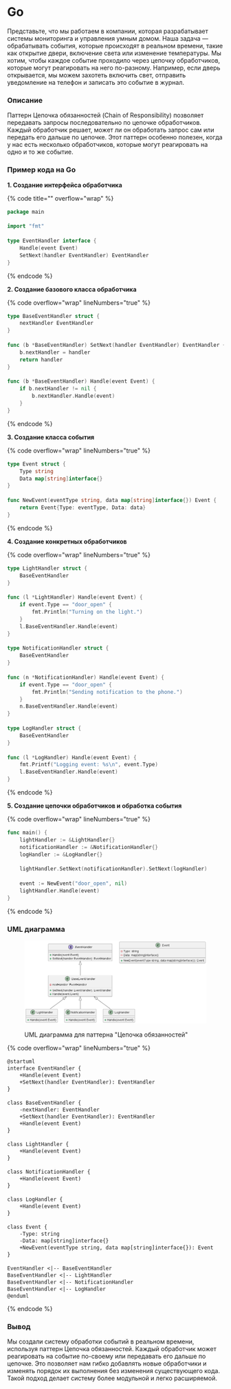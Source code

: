 # Go

Представьте, что мы работаем в компании, которая разрабатывает системы мониторинга и управления умным домом. Наша задача — обрабатывать события, которые происходят в реальном времени, такие как открытие двери, включение света или изменение температуры. Мы хотим, чтобы каждое событие проходило через цепочку обработчиков, которые могут реагировать на него по-разному. Например, если дверь открывается, мы можем захотеть включить свет, отправить уведомление на телефон и записать это событие в журнал.

### Описание

Паттерн Цепочка обязанностей (Chain of Responsibility) позволяет передавать запросы последовательно по цепочке обработчиков. Каждый обработчик решает, может ли он обработать запрос сам или передать его дальше по цепочке. Этот паттерн особенно полезен, когда у нас есть несколько обработчиков, которые могут реагировать на одно и то же событие.

### Пример кода на Go

**1. Создание интерфейса обработчика**

{% code title="" overflow="wrap" %}
```go
package main

import "fmt"

type EventHandler interface {
    Handle(event Event)
    SetNext(handler EventHandler) EventHandler
}
```
{% endcode %}

**2. Создание базового класса обработчика**

{% code overflow="wrap" lineNumbers="true" %}
```go
type BaseEventHandler struct {
    nextHandler EventHandler
}

func (b *BaseEventHandler) SetNext(handler EventHandler) EventHandler {
    b.nextHandler = handler
    return handler
}

func (b *BaseEventHandler) Handle(event Event) {
    if b.nextHandler != nil {
        b.nextHandler.Handle(event)
    }
}
```
{% endcode %}

**3. Создание класса события**

{% code overflow="wrap" lineNumbers="true" %}
```go
type Event struct {
    Type string
    Data map[string]interface{}
}

func NewEvent(eventType string, data map[string]interface{}) Event {
    return Event{Type: eventType, Data: data}
}
```
{% endcode %}

**4. Создание конкретных обработчиков**

{% code overflow="wrap" lineNumbers="true" %}
```go
type LightHandler struct {
    BaseEventHandler
}

func (l *LightHandler) Handle(event Event) {
    if event.Type == "door_open" {
        fmt.Println("Turning on the light.")
    }
    l.BaseEventHandler.Handle(event)
}

type NotificationHandler struct {
    BaseEventHandler
}

func (n *NotificationHandler) Handle(event Event) {
    if event.Type == "door_open" {
        fmt.Println("Sending notification to the phone.")
    }
    n.BaseEventHandler.Handle(event)
}

type LogHandler struct {
    BaseEventHandler
}

func (l *LogHandler) Handle(event Event) {
    fmt.Printf("Logging event: %s\n", event.Type)
    l.BaseEventHandler.Handle(event)
}
```
{% endcode %}

**5. Создание цепочки обработчиков и обработка события**

{% code overflow="wrap" lineNumbers="true" %}
```go
func main() {
    lightHandler := &LightHandler{}
    notificationHandler := &NotificationHandler{}
    logHandler := &LogHandler{}

    lightHandler.SetNext(notificationHandler).SetNext(logHandler)

    event := NewEvent("door_open", nil)
    lightHandler.Handle(event)
}
```
{% endcode %}

### UML диаграмма

<figure><img src="../../../../../.gitbook/assets/image.png" alt=""><figcaption><p>UML диаграмма для паттерна "Цепочка обязанностей"</p></figcaption></figure>

{% code overflow="wrap" lineNumbers="true" %}
```plantuml
@startuml
interface EventHandler {
    +Handle(event Event)
    +SetNext(handler EventHandler): EventHandler
}

class BaseEventHandler {
    -nextHandler: EventHandler
    +SetNext(handler EventHandler): EventHandler
    +Handle(event Event)
}

class LightHandler {
    +Handle(event Event)
}

class NotificationHandler {
    +Handle(event Event)
}

class LogHandler {
    +Handle(event Event)
}

class Event {
    -Type: string
    -Data: map[string]interface{}
    +NewEvent(eventType string, data map[string]interface{}): Event
}

EventHandler <|-- BaseEventHandler
BaseEventHandler <|-- LightHandler
BaseEventHandler <|-- NotificationHandler
BaseEventHandler <|-- LogHandler
@enduml
```
{% endcode %}

### Вывод

Мы создали систему обработки событий в реальном времени, используя паттерн Цепочка обязанностей. Каждый обработчик может реагировать на событие по-своему или передавать его дальше по цепочке. Это позволяет нам гибко добавлять новые обработчики и изменять порядок их выполнения без изменения существующего кода. Такой подход делает систему более модульной и легко расширяемой.
